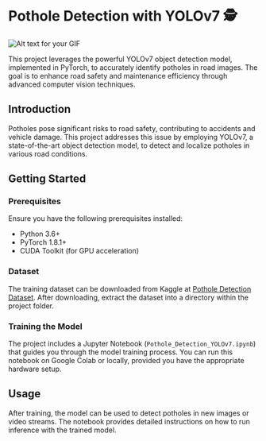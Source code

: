 # Pothole Detection with YOLOv7 🕵️

![Alt text for your GIF](imgs/output.gif)

This project leverages the powerful YOLOv7 object detection model, implemented in PyTorch, to accurately identify potholes in road images. The goal is to enhance road safety and maintenance efficiency through advanced computer vision techniques.

## Introduction

Potholes pose significant risks to road safety, contributing to accidents and vehicle damage. This project addresses this issue by employing YOLOv7, a state-of-the-art object detection model, to detect and localize potholes in various road conditions.

## Getting Started

### Prerequisites

Ensure you have the following prerequisites installed:

- Python 3.6+
- PyTorch 1.8.1+
- CUDA Toolkit (for GPU acceleration)



### Dataset

The training dataset can be downloaded from Kaggle at [Pothole Detection Dataset](https://www.kaggle.com/datasets/sovitrath/pothole-detection-yolov4-format). After downloading, extract the dataset into a directory within the project folder.

### Training the Model

The project includes a Jupyter Notebook (`Pothole_Detection_YOLOv7.ipynb`) that guides you through the model training process. You can run this notebook on Google Colab or locally, provided you have the appropriate hardware setup.

## Usage

After training, the model can be used to detect potholes in new images or video streams. The notebook provides detailed instructions on how to run inference with the trained model.






